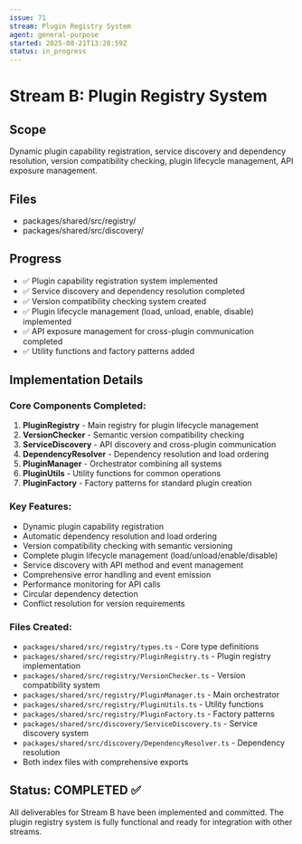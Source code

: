 ```yaml
---
issue: 71
stream: Plugin Registry System
agent: general-purpose
started: 2025-08-21T13:28:59Z
status: in_progress
---
```


# Stream B: Plugin Registry System

## Scope
Dynamic plugin capability registration, service discovery and dependency resolution, version compatibility checking, plugin lifecycle management, API exposure management.

## Files
- packages/shared/src/registry/
- packages/shared/src/discovery/

## Progress
- ✅ Plugin capability registration system implemented
- ✅ Service discovery and dependency resolution completed
- ✅ Version compatibility checking system created
- ✅ Plugin lifecycle management (load, unload, enable, disable) implemented
- ✅ API exposure management for cross-plugin communication completed
- ✅ Utility functions and factory patterns added

## Implementation Details

### Core Components Completed:
1. **PluginRegistry** - Main registry for plugin lifecycle management
2. **VersionChecker** - Semantic version compatibility checking
3. **ServiceDiscovery** - API discovery and cross-plugin communication
4. **DependencyResolver** - Dependency resolution and load ordering
5. **PluginManager** - Orchestrator combining all systems
6. **PluginUtils** - Utility functions for common operations
7. **PluginFactory** - Factory patterns for standard plugin creation

### Key Features:
- Dynamic plugin capability registration
- Automatic dependency resolution and load ordering
- Version compatibility checking with semantic versioning
- Complete plugin lifecycle management (load/unload/enable/disable)
- Service discovery with API method and event management
- Comprehensive error handling and event emission
- Performance monitoring for API calls
- Circular dependency detection
- Conflict resolution for version requirements

### Files Created:
- `packages/shared/src/registry/types.ts` - Core type definitions
- `packages/shared/src/registry/PluginRegistry.ts` - Plugin registry implementation
- `packages/shared/src/registry/VersionChecker.ts` - Version compatibility system
- `packages/shared/src/registry/PluginManager.ts` - Main orchestrator
- `packages/shared/src/registry/PluginUtils.ts` - Utility functions
- `packages/shared/src/registry/PluginFactory.ts` - Factory patterns
- `packages/shared/src/discovery/ServiceDiscovery.ts` - Service discovery system
- `packages/shared/src/discovery/DependencyResolver.ts` - Dependency resolution
- Both index files with comprehensive exports

## Status: COMPLETED ✅

All deliverables for Stream B have been implemented and committed. The plugin registry system is fully functional and ready for integration with other streams.